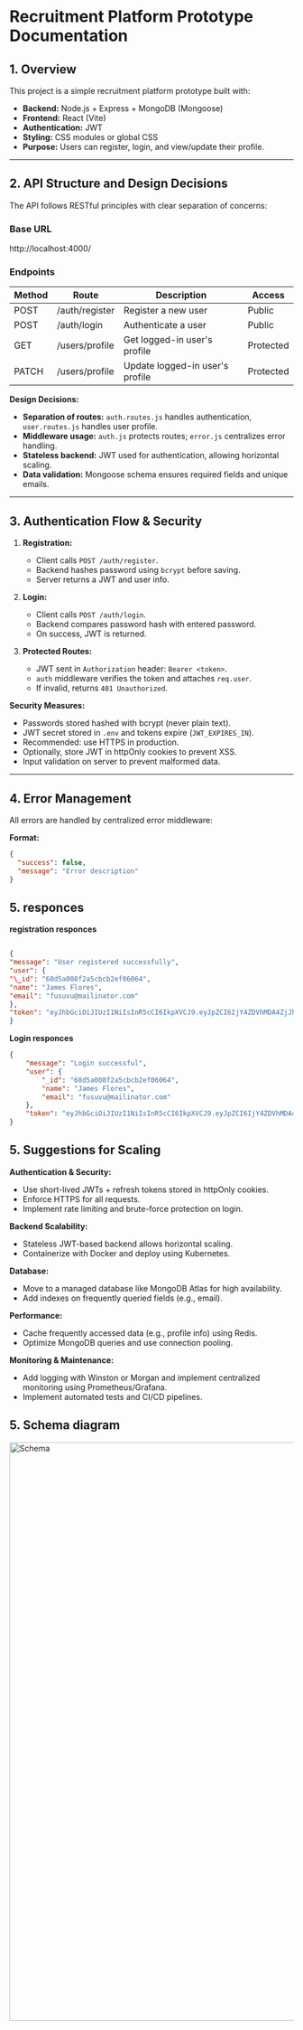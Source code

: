 # Recruitment Platform Prototype Documentation

## 1. Overview

This project is a simple recruitment platform prototype built with:

- **Backend:** Node.js + Express + MongoDB (Mongoose)
- **Frontend:** React (Vite)
- **Authentication:** JWT
- **Styling:** CSS modules or global CSS
- **Purpose:** Users can register, login, and view/update their profile.

---

## 2. API Structure and Design Decisions

The API follows RESTful principles with clear separation of concerns:

### Base URL

http://localhost:4000/

### Endpoints

| Method | Route          | Description                     | Access    |
| ------ | -------------- | ------------------------------- | --------- |
| POST   | /auth/register | Register a new user             | Public    |
| POST   | /auth/login    | Authenticate a user             | Public    |
| GET    | /users/profile | Get logged-in user's profile    | Protected |
| PATCH  | /users/profile | Update logged-in user's profile | Protected |

**Design Decisions:**

- **Separation of routes:** `auth.routes.js` handles authentication, `user.routes.js` handles user profile.
- **Middleware usage:** `auth.js` protects routes; `error.js` centralizes error handling.
- **Stateless backend:** JWT used for authentication, allowing horizontal scaling.
- **Data validation:** Mongoose schema ensures required fields and unique emails.

---

## 3. Authentication Flow & Security

1. **Registration:**

   - Client calls `POST /auth/register`.
   - Backend hashes password using `bcrypt` before saving.
   - Server returns a JWT and user info.

2. **Login:**

   - Client calls `POST /auth/login`.
   - Backend compares password hash with entered password.
   - On success, JWT is returned.

3. **Protected Routes:**
   - JWT sent in `Authorization` header: `Bearer <token>`.
   - `auth` middleware verifies the token and attaches `req.user`.
   - If invalid, returns `401 Unauthorized`.

**Security Measures:**

- Passwords stored hashed with bcrypt (never plain text).
- JWT secret stored in `.env` and tokens expire (`JWT_EXPIRES_IN`).
- Recommended: use HTTPS in production.
- Optionally, store JWT in httpOnly cookies to prevent XSS.
- Input validation on server to prevent malformed data.

---

## 4. Error Management

All errors are handled by centralized error middleware:

**Format:**

```json
{
  "success": false,
  "message": "Error description"
}

```
## 5. responces

**registration responces**
```json

{
"message": "User registered successfully",
"user": {
"\_id": "68d5a008f2a5cbcb2ef06064",
"name": "James Flores",
"email": "fusuvu@mailinator.com"
},
"token": "eyJhbGciOiJIUzI1NiIsInR5cCI6IkpXVCJ9.eyJpZCI6IjY4ZDVhMDA4ZjJhNWNiY2IyZWYwNjA2NCIsImlhdCI6MTc1ODgzMDYwMCwiZXhwIjoxNzU4ODM0MjAwfQ.MDMkg03R6LObkv2Tat1os1pQip11JjXNJd5J99Sz_Qg"
}
```

**Login responces** 

```json
{
    "message": "Login successful",
    "user": {
        "_id": "68d5a008f2a5cbcb2ef06064",
        "name": "James Flores",
        "email": "fusuvu@mailinator.com"
    },
    "token": "eyJhbGciOiJIUzI1NiIsInR5cCI6IkpXVCJ9.eyJpZCI6IjY4ZDVhMDA4ZjJhNWNiY2IyZWYwNjA2NCIsImlhdCI6MTc1ODgzMDYyOCwiZXhwIjoxNzU4ODM0MjI4fQ.IUQym1w888KMjRBm1yD_d6cPeH3f65a-4qO9bH9XSkQ"
}

```

## 5. Suggestions for Scaling

**Authentication & Security:**

- Use short-lived JWTs + refresh tokens stored in httpOnly cookies.
- Enforce HTTPS for all requests.
- Implement rate limiting and brute-force protection on login.

**Backend Scalability:**

- Stateless JWT-based backend allows horizontal scaling.
- Containerize with Docker and deploy using Kubernetes.

**Database:**

- Move to a managed database like MongoDB Atlas for high availability.
- Add indexes on frequently queried fields (e.g., email).

**Performance:**

- Cache frequently accessed data (e.g., profile info) using Redis.
- Optimize MongoDB queries and use connection pooling.

**Monitoring & Maintenance:**

- Add logging with Winston or Morgan and implement centralized monitoring using Prometheus/Grafana.
- Implement automated tests and CI/CD pipelines.

## 5. Schema diagram 
<img width="1536" height="1024" alt="Schema" src="https://github.com/user-attachments/assets/e1b24aef-9e0e-4be8-9d2a-e04b24f376bf" />


